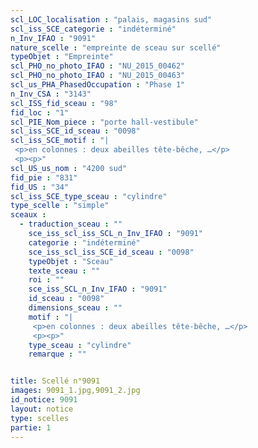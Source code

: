 ```yaml
---
scl_LOC_localisation : "palais, magasins sud"
scl_iss_SCE_categorie : "indéterminé"
n_Inv_IFAO : "9091"
nature_scelle : "empreinte de sceau sur scellé"
typeObjet : "Empreinte"
scl_PHO_no_photo_IFAO : "NU_2015_00462"
scl_PHO_no_photo_IFAO : "NU_2015_00463"
scl_us_PHA_PhasedOccupation : "Phase 1"
n_Inv_CSA : "3143"
scl_ISS_fid_sceau : "98"
fid_loc : "1"
scl_PIE_Nom_piece : "porte hall-vestibule"
scl_iss_SCE_id_sceau : "0098"
scl_iss_SCE_motif : "|
 <p>en colonnes : deux abeilles tête-bêche, …</p>
 <p><p>"
scl_US_us_nom : "4200 sud"
fid_pie : "831"
fid_US : "34"
scl_iss_SCE_type_sceau : "cylindre"
type_scelle : "simple"
sceaux :
  - traduction_sceau : ""
    sce_iss_scl_iss_SCL_n_Inv_IFAO : "9091"
    categorie : "indéterminé"
    sce_iss_scl_iss_SCE_id_sceau : "0098"
    typeObjet : "Sceau"
    texte_sceau : ""
    roi : ""
    sce_iss_SCL_n_Inv_IFAO : "9091"
    id_sceau : "0098"
    dimensions_sceau : ""
    motif : "|
     <p>en colonnes : deux abeilles tête-bêche, …</p>
     <p><p>"
    type_sceau : "cylindre"
    remarque : ""


title: Scellé n°9091
images: 9091_1.jpg,9091_2.jpg
id_notice: 9091
layout: notice
type: scelles
partie: 1
---
```

